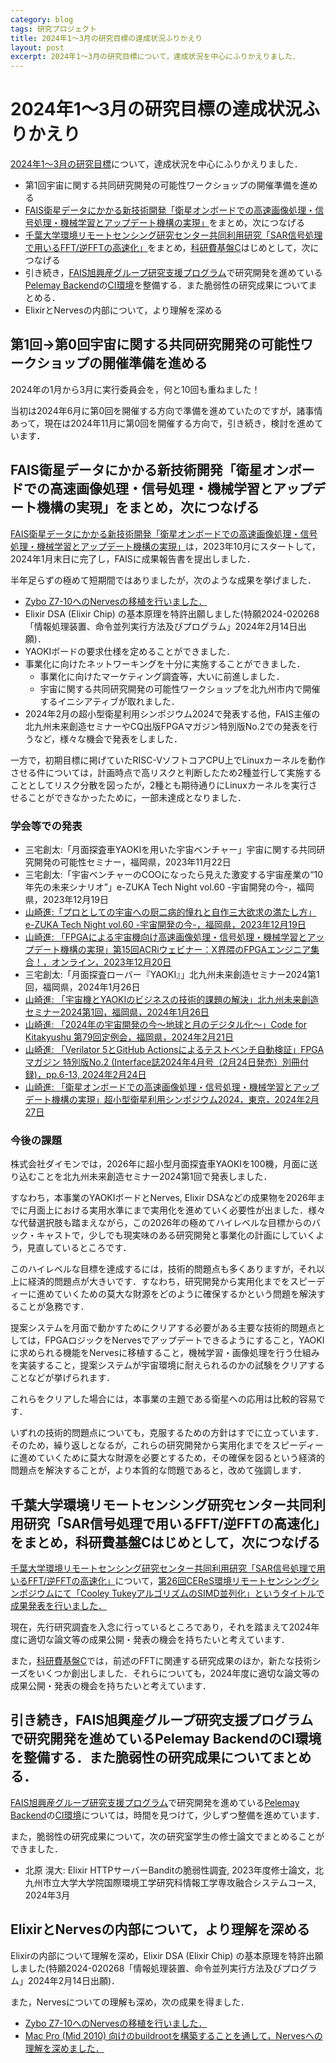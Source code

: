 ```yaml
---
category: blog
tags: 研究プロジェクト
title: 2024年1〜3月の研究目標の達成状況ふりかえり
layout: post
excerpt: 2024年1〜3月の研究目標について，達成状況を中心にふりかえりました．
---
```

# 2024年1〜3月の研究目標の達成状況ふりかえり

[2024年1〜3月の研究目標](https://zacky1972.github.io/blog/2024/01/09/objectives.html)について，達成状況を中心にふりかえりました．

* 第1回宇宙に関する共同研究開発の可能性ワークショップの開催準備を進める
* [FAIS衛星データにかかる新技術開発「衛星オンボードでの高速画像処理・信号処理・機械学習とアップデート機構の実現」](https://zacky1972.github.io/blog/2023/10/02/FPGA-Nerves.html)をまとめ，次につなげる
* [千葉大学環境リモートセンシング研究センター共同利用研究「SAR信号処理で用いるFFT/逆FFTの高速化」](https://zacky1972.github.io/blog/2023/07/15/sar-fft.html)をまとめ，[科研費基盤C](https://zacky1972.github.io/blog/2022/03/04/sar-data-processing-satellites.html)はじめとして，次につなげる
* 引き続き，[FAIS旭興産グループ研究支援プログラム](https://zacky1972.github.io/blog/2022/03/03/nx-accel.html)で研究開発を進めている[Pelemay Backend](https://zacky1972.github.io/blog/2023/05/26/pelemay_backend.html)の[CI環境](https://qiita.com/zacky1972/items/c56da534e391de50f597)を整備する．また脆弱性の研究成果についてまとめる．
* ElixirとNervesの内部について，より理解を深める

## 第1回→第0回宇宙に関する共同研究開発の可能性ワークショップの開催準備を進める

2024年の1月から3月に実行委員会を，何と10回も重ねました！

当初は2024年6月に第0回を開催する方向で準備を進めていたのですが，諸事情あって，現在は2024年11月に第0回を開催する方向で，引き続き，検討を進めています．

## FAIS衛星データにかかる新技術開発「衛星オンボードでの高速画像処理・信号処理・機械学習とアップデート機構の実現」をまとめ，次につなげる

[FAIS衛星データにかかる新技術開発「衛星オンボードでの高速画像処理・信号処理・機械学習とアップデート機構の実現」](https://zacky1972.github.io/blog/2023/10/02/FPGA-Nerves.html)は，2023年10月にスタートして，2024年1月末日に完了し，FAISに成果報告書を提出しました．

半年足らずの極めて短期間ではありましたが，次のような成果を挙げました．

* [Zybo Z7-10へのNervesの移植を行いました．](https://github.com/zeam-vm/nerves_system_zybo_z7_10)
* Elixir DSA (Elixir Chip) の基本原理を特許出願しました(特願2024-020268「情報処理装置、命令並列実行方法及びプログラム」2024年2月14日出願)．
* YAOKIボードの要求仕様を定めることができました．
* 事業化に向けたネットワーキングを十分に実施することができました．
    * 事業化に向けたマーケティング調査等，大いに前進しました．
    * 宇宙に関する共同研究開発の可能性ワークショップを北九州市内で開催するイニシアティブが取れました．
* 2024年2月の超小型衛星利用シンポジウム2024で発表する他，FAIS主催の北九州未来創造セミナーやCQ出版FPGAマガジン特別版No.2での発表を行うなど，様々な機会で発表をしました．

一方で，初期目標に掲げていたRISC-VソフトコアCPU上でLinuxカーネルを動作させる件については，計画時点で高リスクと判断したため2種並行して実施することとしてリスク分散を図ったが，2種とも期待通りにLinuxカーネルを実行させることができなかったために，一部未達成となりました．

### 学会等での発表

* 三宅創太:「月面探査車YAOKIを用いた宇宙ベンチャー」宇宙に関する共同研究開発の可能性セミナー，福岡県，2023年11月22日
* 三宅創太:「宇宙ベンチャーのCOOになったら見えた激変する宇宙産業の“10年先の未来シナリオ”」e-ZUKA Tech Night vol.60 -宇宙開発の今-，福岡県，2023年12月19日
* [山崎進:「プロとしての宇宙への厨二病的憧れと自作三大欲求の満たし方」e-ZUKA Tech Night vol.60 -宇宙開発の今-，福岡県，2023年12月19日](https://researchmap.jp/zacky1972/misc/44295174)
* [山崎進: 「FPGAによる宇宙機向け高速画像処理・信号処理・機械学習とアップデート機構の実現」第15回ACRiウェビナー：X界隈のFPGAエンジニア集合！，オンライン，2023年12月20日](https://researchmap.jp/zacky1972/misc/44302303)
* 三宅創太:「月面探査ローバー『YAOKI』」北九州未来創造セミナー2024第1回，福岡県，2024年1月26日
* [山崎進: 「宇宙機とYAOKIのビジネスの技術的課題の解決」北九州未来創造セミナー2024第1回，福岡県，2024年1月26日](https://researchmap.jp/zacky1972/misc/44537283)
* [山崎進: 「2024年の宇宙開発の今〜地球と月のデジタル化〜」Code for Kitakyushu 第79回定例会，福岡県，2024年2月21日](https://researchmap.jp/zacky1972/misc/45581651)
* [山崎進: 「Verilator 5とGitHub Actionsによるテストベンチ自動検証」FPGAマガジン 特別版No.2 (Interface誌2024年4月号（2月24日発売）別冊付録)，pp.6-13, 2024年2月24日](https://fpga.tokyo/ci/)
* [山崎進: 「衛星オンボードでの高速画像処理・信号処理・機械学習とアップデート機構の実現」超小型衛星利用シンポジウム2024，東京，2024年2月27日](https://researchmap.jp/zacky1972/misc/45581653)

### 今後の課題

株式会社ダイモンでは，2026年に超小型月面探査車YAOKIを100機，月面に送り込むことを北九州未来創造セミナー2024第1回で発表しました．

すなわち，本事業のYAOKIボードとNerves, Elixir DSAなどの成果物を2026年までに月面上における実用水準にまで実用化を進めていく必要性が出ました．様々な代替選択肢も踏まえながら，この2026年の極めてハイレベルな目標からのバック・キャストで，少しでも現実味のある研究開発と事業化の計画にしていくよう，見直しているところです．

このハイレベルな目標を達成するには，技術的問題点も多くありますが，それ以上に経済的問題点が大きいです．すなわち，研究開発から実用化までをスピーディーに進めていくための莫大な財源をどのように確保するかという問題を解決することが急務です．

提案システムを月面で動かすためにクリアする必要がある主要な技術的問題点としては，FPGAロジックをNervesでアップデートできるようにすること，YAOKIに求められる機能をNervesに移植すること，機械学習・画像処理を行う仕組みを実装すること，提案システムが宇宙環境に耐えられるのかの試験をクリアすることなどが挙げられます．

これらをクリアした場合には，本事業の主題である衛星への応用は比較的容易です．

いずれの技術的問題点についても，克服するための方針はすでに立っています．そのため，繰り返しとなるが，これらの研究開発から実用化までをスピーディーに進めていくために莫大な財源を必要とするため，その確保を図るという経済的問題点を解決することが，より本質的な問題であると，改めて強調します．

## 千葉大学環境リモートセンシング研究センター共同利用研究「SAR信号処理で用いるFFT/逆FFTの高速化」をまとめ，科研費基盤Cはじめとして，次につなげる

[千葉大学環境リモートセンシング研究センター共同利用研究「SAR信号処理で用いるFFT/逆FFTの高速化」](https://zacky1972.github.io/blog/2023/07/15/sar-fft.html)について，[第26回CEReS環境リモートセンシングシンポジウムにて「Cooley TukeyアルゴリズムのSIMD並列化」というタイトルで成果発表を行いました．](https://researchmap.jp/zacky1972/misc/45581649)

現在，先行研究調査を入念に行っているところであり，それを踏まえて2024年度に適切な論文等の成果公開・発表の機会を持ちたいと考えています．

また，[科研費基盤C](https://zacky1972.github.io/blog/2022/03/04/sar-data-processing-satellites.html)では，前述のFFTに関連する研究成果のほか，新たな技術シーズをいくつか創出しました．それらについても，2024年度に適切な論文等の成果公開・発表の機会を持ちたいと考えています．

## 引き続き，FAIS旭興産グループ研究支援プログラムで研究開発を進めているPelemay BackendのCI環境を整備する．また脆弱性の研究成果についてまとめる．

[FAIS旭興産グループ研究支援プログラム](https://zacky1972.github.io/blog/2022/03/03/nx-accel.html)で研究開発を進めている[Pelemay Backend](https://zacky1972.github.io/blog/2023/05/26/pelemay_backend.html)の[CI環境](https://qiita.com/zacky1972/items/c56da534e391de50f597)については，時間を見つけて，少しずつ整備を進めています．

また，脆弱性の研究成果について，次の研究室学生の修士論文でまとめることができました．

* 北原 滉大: Elixir HTTPサーバーBanditの脆弱性調査, 2023年度修士論文，北九州市立大学大学院国際環境工学研究科情報工学専攻融合システムコース, 2024年3月

## ElixirとNervesの内部について，より理解を深める

Elixirの内部について理解を深め，Elixir DSA (Elixir Chip) の基本原理を特許出願しました(特願2024-020268「情報処理装置、命令並列実行方法及びプログラム」2024年2月14日出願)．

また，Nervesについての理解も深め，次の成果を得ました．

* [Zybo Z7-10へのNervesの移植を行いました．](https://github.com/zeam-vm/nerves_system_zybo_z7_10)
* [Mac Pro (Mid 2010) 向けのbuildrootを構築することを通して，Nervesへの理解を深めました．](https://qiita.com/zacky1972/items/d1da49dedfaafae57cbb)



